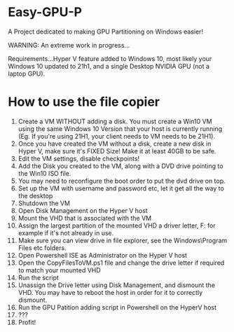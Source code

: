 # Easy-GPU-P
A Project dedicated to making GPU Partitioning on Windows easier!

WARNING: An extreme work in progress...

Requirements...Hyper V feature added to Windows 10, most likely your Windows 10 updated to 21h1, and a single Desktop NVIDIA GPU (not a laptop GPU).

# How to use the file copier
1. Create a VM WITHOUT adding a disk.  You must create a Win10 VM using the same Windows 10 Version that your host is currently running (Eg. If you're using 21H1, your client needs to VM needs to be 21H1).  
2. Once you have created the VM without a disk, create a new disk in Hyper V, make sure it's FIXED Size! Make it at least 40GB to be safe.
3. Edit the VM settings, disable checkpoints! 
4. Add the Disk you created to the VM, along with a DVD drive pointing to the Win10 ISO file.
5. You may need to reconfigure the boot order to put the dvd drive on top.
6. Set up the VM with username and password etc, let it get all the way to the desktop
7. Shutdown the VM
8. Open Disk Management on the Hyper V host
9. Mount the VHD that is associated with the VM
10. Assign the largest partition of the mounted VHD a driver letter, F: for example if it's not already in use.
11. Make sure you can view drive in file explorer, see the Windows\Program Files etc folders.
12. Open Powershell ISE as Administrator on the Hyper V host
13. Open the CopyFilesToVM.ps1 file and change the drive letter if required to match your mounted VHD
14. Run the script
15. Unassign the Drive letter using Disk Management, and dismount the VHD.  You may have to reboot the host in order for it to correctly dismount.
16. Run the GPU Patition adding script in Powershell on the HyperV host
17. ???
18. Profit!
